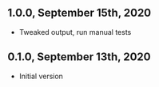 ## 1.0.0, September 15th, 2020
- Tweaked output, run manual tests

## 0.1.0, September 13th, 2020
- Initial version